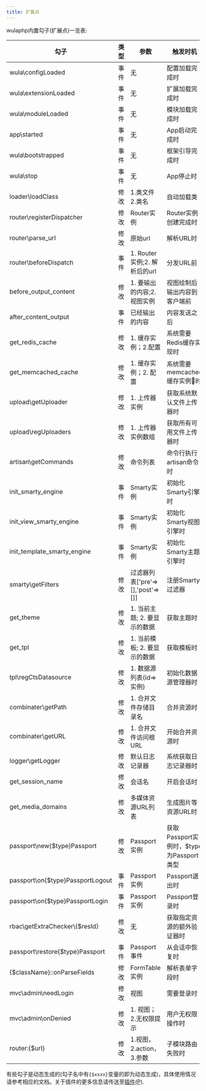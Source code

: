 ```yaml
---
title: 扩展点
---
```


wulaphp内置勾子(扩展点)一览表:

|勾子|类型|参数|触发时机|
|---|---|---|---|
|wula\configLoaded|事件|无|配置加载完成时|
|wula\extensionLoaded|事件|无|扩展加载完成时|
|wula\moduleLoaded|事件|无|模块加载完成时|
|app\started|事件|无|App启动完成时|
|wula\bootstrapped|事件|无|框架引导完成时|
|wula\stop|事件|无|App停止时|
|loader\loadClass|修改|1.类文件 2.类名|自动加载类|
|router\registerDispatcher|修改|Router实例|Router实例创建完成时|
|router\parse_url|修改|原始url|解析URL时|
|router\beforeDispatch|事件|1. Router实例;2. 解析后的url|分发URL前|
|before_output_content|修改|1. 要输出的内容;2. 视图实例|视图绘制后输出内容到客户端前|
|after_content_output|事件|已经输出的内容|内容发送之后|
|get_redis_cache|修改|1. 缓存实例；2.配置|系统需要Redis缓存实现时|
|get_memcached_cache|修改|1. 缓存实例；2. 配置|系统需要memcached缓存实例时|
|upload\getUploader|修改|1. 上传器实例|获取系统默认文件上传器时|
|upload\regUploaders|修改|1. 上传器实例数组|获取所有可用文件上传器时|
|artisan\getCommands|修改|命令列表|命令行执行artisan命令时|
|init_smarty_engine|事件|Smarty实例|初始化Smarty引擎时|
|init_view_smarty_engine|事件|Smarty实例|初始化Smarty视图引擎时|
|init_template_smarty_engine|事件|Smarty实例|初始化Smarty主题引擎时|
|smarty\getFilters|修改|过滤器列表['pre'=>[],'post'=>[]]|注册Smarty过滤器|
|get_theme|修改|1. 当前主题; 2. 要显示的数据|获取主题时|
|get_tpl|修改|1. 当前模板; 2. 要显示的数据|获取模板时|
|tpl\regCtsDatasource|修改|1. 数据源列表(id=>实例)|初始化数据源管理器时|
|combinater\getPath|修改|1. 合并文件存储目录名|合并资源时|
|combinater\getURL|修改|1. 合并文件访问根URL|开始合并资源时|
|logger\getLogger|修改|默认日志记录器|系统获取日志记录器时|
|get_session_name|修改|会话名|开启会话时|
|get_media_domains|修改|多媒体资源URL列表|生成图片等资源URL时|
|passport\new{$type}Passport|修改|Passport实例|获取Passport实例时，$type为Passport类型|
|passport\on{$type}PassportLogout|事件|Passport实例|Passport退出时|
|passport\on{$type}PassportLogin|事件|Passport实例|Passport登录时|
|rbac\getExtraChecker\\{$resId}|修改|无|获取指定资源的额外验证器时|
|passport\restore{$type}Passport|事件|Passport事件|从会话中恢复时|
|{$className}::onParseFields|修改|FormTable实例|解析表单字段时|
|mvc\admin\needLogin|修改|视图|需要登录时|
|mvc\admin\onDenied|修改|1. 视图；2.无权限提示|用户无权限操作时|
|router:{$url}|修改|1.视图，2.action，3.参数|子模块路由失败时|

有些勾子是动态生成的(勾子名中有`{$xxxx}`变量的即为动态生成)，具体使用情况请参考相应的文档。关于插件的更多信息请传送至[插件(P)](guide/mvc/plugin.html).
